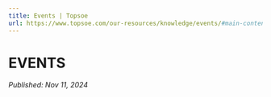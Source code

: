 ```yaml
---
title: Events | Topsoe
url: https://www.topsoe.com/our-resources/knowledge/events/#main-content
---
```


# EVENTS

*Published: Nov 11, 2024*